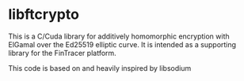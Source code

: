 libftcrypto
===========

This is a C/Cuda library for additively homomorphic encryption with ElGamal over the Ed25519 elliptic curve. It is intended as a supporting library for the FinTracer platform.

This code is based on and heavily inspired by libsodium
